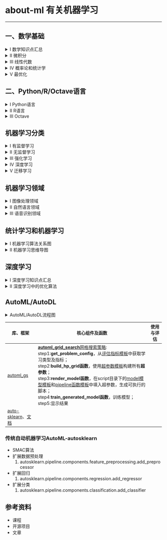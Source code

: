 # about-ml 有关机器学习

----------

## 一、数学基础

<details><summary>I 数学知识点汇总</summary>

![](数学基础/机器学习数学基础.png)

</details>

<details><summary>II 微积分</summary>

![](数学基础/微积分.png)

</details>

<details><summary>III 线性代数</summary>

![](数学基础/线性代数.png)

</details>

<details><summary>IV 概率论和统计学</summary>

- 统计数据的展示

	![](数学基础/图表建议.png)

- 概率与统计思维导图

    ![](数学基础/概率与统计.png)

- 基本概率分布

    ![](pic/分布表格.jpg)

</details>

<details><summary>V 最优化</summary>

</details>

## 二、Python/R/Octave语言

<details><summary>I Python语言</summary>

- [Python学习笔记](http://nbviewer.jupyter.org/github/yejinlei/about-python)
- Ananconda[配置](./tools/.condarc)及pip[配置](./tools/pip.ini)
- [Scikit-learn 0.21.x 中文文档](http://sklearn.apachecn.org)

</details>

<details><summary>II R语言</summary>

</details>

<details><summary>III Octave</summary>

- [octave online](https://octave-online.net/)

</details>

## 机器学习分类

<details><summary>I 有监督学习</summary>

</details>

<details><summary>II 无监督学习</summary>

</details>

<details><summary>III 强化学习</summary>

</details> 

<details><summary>IV 深度学习</summary>

</details>

<details><summary>V 迁移学习</summary>

</details>

## 机器学习领域

<details><summary>I 图像处理领域</summary>

</details>

<details><summary>II 自然语言领域</summary>

</details>

<details><summary>III 语音识别领域</summary>

</details>

## 统计学习和机器学习

<details><summary>I 机器学习算法关系图</summary>

![](数学基础/统计机器学习.png)

</details>

<details><summary>II 机器学习思维导图</summary>

![](机器学习/有关机器学习.png)

</details>

## 深度学习

<details><summary>I 深度学习知识点汇总</summary>

![](深度学习/深度学习.png)

</details>

<details><summary>II 深度学习中的优化算法</summary>

![](深度学习/optimization/deep_optimization.gif)

</details>

## AutoML/AutoDL

<details><summary>AutoML/AutoDL流程图</summary>

![](自动机器学习/自动机器学习.png)

</details>

库、框架|核心组件及函数|使用与评估
---|---|---
[automl_gs](https://github.com/minimaxir/automl-gs)|[**automl_grid_search**网格搜索策略](https://github.com/minimaxir/automl-gs/automl_gs/blob/master/automl_gs.py):<br>step1:**get_problem_config**，从[评估指标模板](https://github.com/minimaxir/automl-gs/blob/master/automl_gs/metrics.yml)中获取学习类型及指标；<br>step2:**build_hp_grid函数**，使用[超参数模板](https://github.com/minimaxir/automl-gs/blob/master/automl_gs/hyperparameters.yml)构建所有**超参数**；<br>step3:**render_model函数**，在script目录下的[model模型模板](https://github.com/minimaxir/automl-gs/blob/master/automl_gs/templates/scripts/model)和[pipeline函数模板](https://github.com/minimaxir/automl-gs/blob/master/automl_gs/templates/scripts/pipeline)中填入超参数，生成可执行的脚本；<br>step4:**train_generated_model函数**，训练模型；<br>step5:显示结果|
[auto-sklearn](https://github.com/automl/auto-sklearn)、[文档](https://automl.github.io/auto-sklearn/master/)||

### 传统自动机器学习AutoML-autosklearn
- SMAC算法
- 扩展数据预处理
  1. autosklearn.pipeline.components.feature_preprocessing.add_preprocessor
- 扩展回归
  1. autosklearn.pipeline.components.regression.add_regressor
- 扩展分类
  1. autosklearn.pipeline.components.classification.add_classifier

## 参考资料
  
* 课程
* 开源项目
* 文章